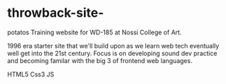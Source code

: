 # throwback-site-

potatos
 Training website for WD-185 at Nossi College of Art.

 1996 era starter site that we'll build upon as we learn web tech
 eventually well get into the 21st century. 
 Focus is on developing sound dev practice and becoming familar with the big 3 of frontend web languages.

 HTML5
 Css3
 JS